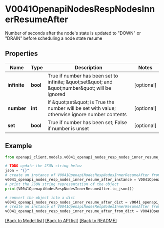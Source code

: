 # V0041OpenapiNodesRespNodesInnerResumeAfter

Number of seconds after the node's state is updated to \"DOWN\" or \"DRAIN\" before scheduling a node state resume

## Properties

Name | Type | Description | Notes
------------ | ------------- | ------------- | -------------
**infinite** | **bool** | True if number has been set to infinite; \&quot;set\&quot; and \&quot;number\&quot; will be ignored | [optional] 
**number** | **int** | If \&quot;set\&quot; is True the number will be set with value; otherwise ignore number contents | [optional] 
**set** | **bool** | True if number has been set; False if number is unset | [optional] 

## Example

```python
from openapi_client.models.v0041_openapi_nodes_resp_nodes_inner_resume_after import V0041OpenapiNodesRespNodesInnerResumeAfter

# TODO update the JSON string below
json = "{}"
# create an instance of V0041OpenapiNodesRespNodesInnerResumeAfter from a JSON string
v0041_openapi_nodes_resp_nodes_inner_resume_after_instance = V0041OpenapiNodesRespNodesInnerResumeAfter.from_json(json)
# print the JSON string representation of the object
print(V0041OpenapiNodesRespNodesInnerResumeAfter.to_json())

# convert the object into a dict
v0041_openapi_nodes_resp_nodes_inner_resume_after_dict = v0041_openapi_nodes_resp_nodes_inner_resume_after_instance.to_dict()
# create an instance of V0041OpenapiNodesRespNodesInnerResumeAfter from a dict
v0041_openapi_nodes_resp_nodes_inner_resume_after_from_dict = V0041OpenapiNodesRespNodesInnerResumeAfter.from_dict(v0041_openapi_nodes_resp_nodes_inner_resume_after_dict)
```
[[Back to Model list]](../README.md#documentation-for-models) [[Back to API list]](../README.md#documentation-for-api-endpoints) [[Back to README]](../README.md)


